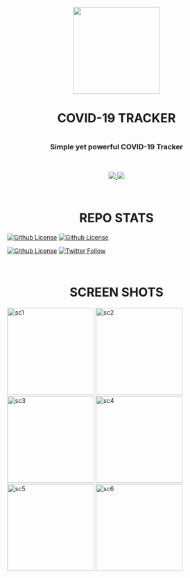 

<p align="center">
  <img src="https://github.com/nitishsai9/Covid19LiveTrackerApp/blob/master/assests/coronadetails.png" width="200">
</p>
<h1 align="center"> COVID-19 TRACKER <h1>
<h3 align="center">Simple yet powerful COVID-19 Tracker</h3>
<br/>

<p align="center">
  <a href="https://www.paypal.me/nitishsai1999">
    <img src="https://img.shields.io/badge/Donate-PayPal-blue.svg?style=for-the-badge">
  </a>
   <a href="https://github.com/nitishsai9/Covid19LiveTrackerApp/raw/master/app-release.apk">
    <img src="https://img.shields.io/badge/Google-PlayStore-green.svg?style=for-the-badge">
  </a> 


</p>
<br/>
<div>
  </div>

<h1 align="center"> REPO STATS </h1>

[![Github License](https://img.shields.io/github/issues/nitishsai9/Covid19LiveTrackerApp)](https://github.com/nitishsai9/Covid19LiveTrackerApp)
[![Github License](https://img.shields.io/github/stars/nitishsai9/Covid19LiveTrackerApp)](https://github.com/nitishsai9/Covid19LiveTrackerApp)

[![Github License](https://img.shields.io/github/license/nitishsai9/Covid19LiveTrackerApp)](https://github.com/nitishsai9/Covid19LiveTrackerApp)
[![Twitter Follow](https://img.shields.io/twitter/url?url=https%3A%2F%2Fgithub.com%2Fnitishsai9%2FCovid19LiveTrackerApp)](https://twitter.com/Nitishsaik)






<br/>
<h1 align="center"> SCREEN SHOTS </h1>
<p>
<img src="https://github.com/nitishsai9/Covid19LiveTrackerApp/blob/master/assests/Screenshot_1585030797.png" alt="sc1" width="200">
<img src="https://github.com/nitishsai9/Covid19LiveTrackerApp/blob/master/assests/Screenshot_1585030808.png" alt="sc2" width="200">
<img src="https://github.com/nitishsai9/Covid19LiveTrackerApp/blob/master/assests/Screenshot_1585030838.png" alt="sc3" width="200">
<img src="https://github.com/nitishsai9/Covid19LiveTrackerApp/blob/master/assests/Screenshot_1585030841.png" alt="sc4" width="200">
<img src="https://github.com/nitishsai9/Covid19LiveTrackerApp/blob/master/assests/Screenshot_1585030861.png" alt="sc5" width="200">
<img src="https://github.com/nitishsai9/Covid19LiveTrackerApp/blob/master/assests/Screenshot_1585030869.png" alt="sc6" width="200">
</p>





   
